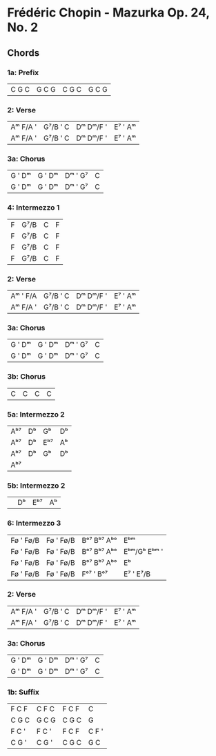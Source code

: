Frédéric Chopin - Mazurka Op. 24, No. 2
=======================================

Chords
------

### 1a: Prefix

|       |       |       |       |
|-------|-------|-------|-------|
| C G C | G C G | C G C | G C G |

### 2: Verse

|          |          |           |         |
|----------|----------|-----------|---------|
| Aᵐ F/A ' | G⁷/B ' C | Dᵐ Dᵐ/F ' | E⁷ ' Aᵐ |
| Aᵐ F/A ' | G⁷/B ' C | Dᵐ Dᵐ/F ' | E⁷ ' Aᵐ |

### 3a: Chorus

|        |        |         |       |
|--------|--------|---------|-------|
| G ' Dᵐ | G ' Dᵐ | Dᵐ ' G⁷ | C     |
| G ' Dᵐ | G ' Dᵐ | Dᵐ ' G⁷ | C     |

### 4: Intermezzo 1

|   |      |   |   |
|---|------|---|---|
| F | G⁷/B | C | F |
| F | G⁷/B | C | F |
| F | G⁷/B | C | F |
| F | G⁷/B | C | F |

### 2: Verse

|          |          |           |         |
|----------|----------|-----------|---------|
| Aᵐ ' F/A | G⁷/B ' C | Dᵐ Dᵐ/F ' | E⁷ ' Aᵐ |
| Aᵐ F/A ' | G⁷/B ' C | Dᵐ Dᵐ/F ' | E⁷ ' Aᵐ |

### 3a: Chorus

|        |        |         |       |
|--------|--------|---------|-------|
| G ' Dᵐ | G ' Dᵐ | Dᵐ ' G⁷ | C     |
| G ' Dᵐ | G ' Dᵐ | Dᵐ ' G⁷ | C     |

### 3b: Chorus

|   |   |   |   |
|---|---|---|---|
| C | C | C | C |

### 5a: Intermezzo 2

|     |    |     |    |
|-----|----|-----|----|
| Aᵇ⁷ | Dᵇ | Gᵇ  | Dᵇ |
| Aᵇ⁷ | Dᵇ | Eᵇ⁷ | Aᵇ |
| Aᵇ⁷ | Dᵇ | Gᵇ  | Dᵇ |
| Aᵇ⁷ |    |     |    | 

### 5b: Intermezzo 2

|     |    |     |    |
|-----|----|-----|----|
|     | Dᵇ | Eᵇ⁷ | Aᵇ | 

### 6: Intermezzo 3

|           |           |             |              |
|-----------|-----------|-------------|--------------|
| Fø ' Fø/B | Fø ' Fø/B | Bᵒ⁷ Bᵇ⁷ Aᵇᵒ | Eᵇᵐ          |
| Fø ' Fø/B | Fø ' Fø/B | Bᵒ⁷ Bᵇ⁷ Aᵇᵒ | Eᵇᵐ/Gᵇ Eᵇᵐ ' |
| Fø ' Fø/B | Fø ' Fø/B | Bᵒ⁷ Bᵇ⁷ Aᵇᵒ | Eᵇ           |
| Fø ' Fø/B | Fø ' Fø/B | Fᵒ⁷ '   Bᵒ⁷ | E⁷  '  E⁷/B  |

### 2: Verse

|          |          |           |         |
|----------|----------|-----------|---------|
| Aᵐ F/A ' | G⁷/B ' C | Dᵐ Dᵐ/F ' | E⁷ ' Aᵐ |
| Aᵐ F/A ' | G⁷/B ' C | Dᵐ Dᵐ/F ' | E⁷ ' Aᵐ |

### 3a: Chorus

|        |        |         |       |
|--------|--------|---------|-------|
| G ' Dᵐ | G ' Dᵐ | Dᵐ ' G⁷ | C     |
| G ' Dᵐ | G ' Dᵐ | Dᵐ ' G⁷ | C     |

### 1b: Suffix

|       |       |       |       |
|-------|-------|-------|-------|
| F C F | C F C | F C F | C     |
| C G C | G C G | C G C | G     |
| F C ' | F C ' | F C F | C F ' |
| C G ' | C G ' | C G C | G C   |